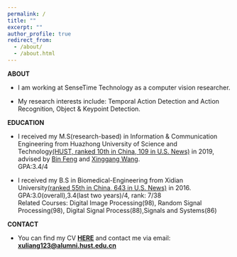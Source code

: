 ```yaml
---
permalink: /
title: ""
excerpt: ""
author_profile: true
redirect_from:
  - /about/
  - /about.html
---
```

**ABOUT**

- I am working at SenseTime Technology as a computer vision researcher.

- My research interests include:
Temporal Action Detection and Action Recognition, Object & Keypoint Detection.

**EDUCATION**

- I received my M.S(research-based) in Information & Communication Engineering from Huazhong University of Science and Technology[(HUST, ranked 10th in China, 109 in U.S. News)](http://english.hust.edu.cn/) in 2019, advised by [Bin Feng](https://ieeexplore.ieee.org/author/37290322400) and [Xinggang Wang](https://xwcv.github.io/).  
GPA:3.4/4

- I received my B.S in Biomedical-Engineering from Xidian University[(ranked 55th in China, 643 in U.S. News)](https://en.xidian.edu.cn/) in 2016.  
GPA:3.0(overall),3.4(last two years)/4, rank: 7/38  
Related Courses: Digital Image Processing(98), Random Signal Processing(98), Digital Signal Process(88),Signals and Systems(86)

**CONTACT**

- You can find my CV [**HERE**](https://LiangXu123.github.io/files/CV_LiangXu.pdf) and contact me via email: **<xuliang123@alumni.hust.edu.cn>**
